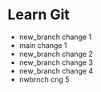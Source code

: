 # Learn Git
- new_branch change 1
- main change 1
- new_branch change 2
- new_branch change 3
- new_branch change 4
- nwbrnch cng 5
